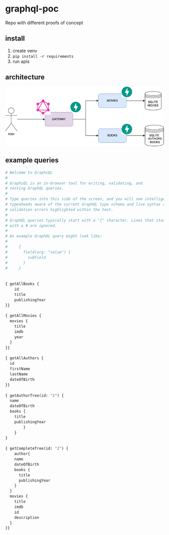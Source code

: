 # graphql-poc
Repo with different proofs of concept

## install

1. create venv
2. `pip install -r requirements`
3. run apis

## architecture

<img src="poc.drawio.png" alt="architecture"/>

## example queries

```graphql
# Welcome to GraphiQL
#
# GraphiQL is an in-browser tool for writing, validating, and
# testing GraphQL queries.
#
# Type queries into this side of the screen, and you will see intelligent
# typeaheads aware of the current GraphQL type schema and live syntax and
# validation errors highlighted within the text.
#
# GraphQL queries typically start with a "{" character. Lines that start
# with a # are ignored.
#
# An example GraphQL query might look like:
#
#     {
#       field(arg: "value") {
#         subField
#       }
#     }


{ getAllBooks {
    id 
    title
    publishingYear
}}

{ getAllMovies {
  movies {
    title
    imdb
    year
  }
}}

{ getAllAuthors {
  id
  firstName
  lastName
  dateOfBirth
}}

{ getAuthorTree(id: "2") {
  name
  dateOfBirth
  books {
    title
    publishingYear
        }
    }
}

{ getCompleteTree(id: "2") {
	author{
    name
    dateOfBirth
    books {
      title
      publishingYear
    }
  }
  movies {
    title
    imdb
    id
    description
  }
}}
```